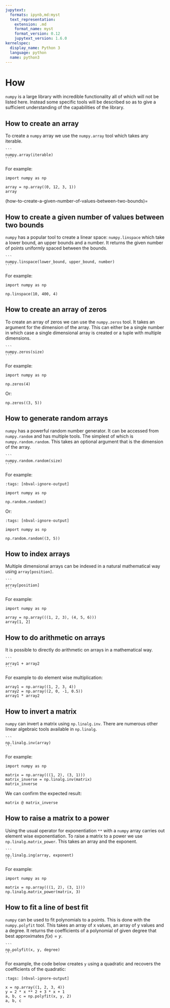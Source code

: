 ```yaml
---
jupytext:
  formats: ipynb,md:myst
  text_representation:
    extension: .md
    format_name: myst
    format_version: 0.12
    jupytext_version: 1.6.0
kernelspec:
  display_name: Python 3
  language: python
  name: python3
---
```


# How

`numpy` is a large library with incredible functionality all of which will not be
listed here. Instead some specific tools will be described so as to give a
sufficient understanding of the capabilities of the library.

## How to create an array

To create a `numpy` array we use the `numpy.array` tool which takes any iterable.

````{tip}
```
numpy.array(iterable)
```
````

For example:

```{code-cell} ipython3
import numpy as np

array = np.array((0, 12, 3, 1))
array
```

(how-to-create-a-given-number-of-values-between-two-bounds)=

## How to create a given number of values between two bounds

`numpy` has a popular tool to create a linear space: `numpy.linspace` which take
a lower bound, an upper bounds and a number. It returns the given number of points
uniformly spaced between the bounds.

````{tip}
```
numpy.linspace(lower_bound, upper_bound, number)
```
````

For example:

```{code-cell} ipython3
import numpy as np

np.linspace(10, 400, 4)
```

## How to create an array of zeros

To create an array of zeros we can use the `numpy.zeros` tool. It takes an
argument for the dimension of the array. This can either be a single number in
which case a single dimensional array is created or a tuple with multiple
dimensions.

````{tip}
```
numpy.zeros(size)
```
````

For example:

```{code-cell} ipython3
import numpy as np

np.zeros(4)
```

Or:

```{code-cell} ipython3
np.zeros((3, 5))
```

## How to generate random arrays

`numpy` has a powerful random number generator. It can be accessed from
`numpy.random` and has multiple tools. The simplest of which is
`numpy.random.random`. This takes an optional argument that is the dimension of
the array.

````{tip}
```
numpy.random.random(size)
```
````

For example:

```{code-cell} ipython3
:tags: [nbval-ignore-output]

import numpy as np

np.random.random()
```

Or:

```{code-cell} ipython3
:tags: [nbval-ignore-output]

import numpy as np

np.random.random((3, 5))
```

## How to index arrays

Multiple dimensional arrays can be indexed in a natural mathematical way using
`array[position]`.

````{tip}
```
array[position]
```
````

For example:

```{code-cell} ipython3
import numpy as np

array = np.array(((1, 2, 3), (4, 5, 6)))
array[1, 2]
```

## How to do arithmetic on arrays

It is possible to directly do arithmetic on arrays in a mathematical way.

````{tip}
```
array1 + array2
```
````

For example to do element wise multiplication:

```{code-cell} ipython3
array1 = np.array((1, 2, 3, 4))
array2 = np.array((2, 0, -1, 0.5))
array1 * array2
```

## How to invert a matrix

`numpy` can invert a matrix using `np.linalg.inv`. There are numerous other
linear algebraic tools available in `np.linalg`.

````{tip}
```
np.linalg.inv(array)
```
````

For example:

```{code-cell} ipython3
import numpy as np

matrix = np.array(((1, 2), (3, 1)))
matrix_inverse = np.linalg.inv(matrix)
matrix_inverse
```

We can confirm the expected result:

```{code-cell} ipython3
matrix @ matrix_inverse
```

## How to raise a matrix to a power

Using the usual operator for exponentiation `**` with a `numpy` array carries
out element wise exponentiation. To raise a matrix to a power we use
`np.linalg.matrix_power`. This takes an array and the exponent.

````{tip}
```
np.linalg.ing(array, exponent)
```
````

For example:

```{code-cell} ipython3
import numpy as np

matrix = np.array(((1, 2), (3, 1)))
np.linalg.matrix_power(matrix, 3)
```

## How to fit a line of best fit

`numpy` can be used to fit polynomials to a points. This is done with the
`numpy.polyfit` tool. This takes an array of x values, an array of y values and
a degree. It returns the coefficients of a polynomial of given degree that best
approximates $f(x)=y$.

````{tip}
```
np.polyfit(x, y, degree)
```
````

For example, the code below creates `y` using a quadratic and recovers the
coefficients of the quadratic:

```{code-cell} ipython3
:tags: [nbval-ignore-output]

x = np.array((1, 2, 3, 4))
y = 2 * x ** 2 + 3 * x + 1
a, b, c = np.polyfit(x, y, 2)
a, b, c
```
